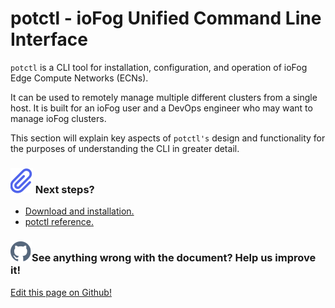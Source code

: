 # potctl - ioFog Unified Command Line Interface

`potctl` is a CLI tool for installation, configuration, and operation of ioFog Edge Compute Networks (ECNs).

It can be used to remotely manage multiple different clusters from a single host. It is built for an ioFog user and a DevOps engineer who may want to manage ioFog clusters.

This section will explain key aspects of `potctl's` design and functionality for the purposes of understanding the CLI in greater detail.

<aside class="notifications note">
  <h3><img src="/images/icos/ico-note.svg" alt=""/> Next steps?</h3>
  <ul>
    <li><a href="../potctl/download">Download and installation.</a></li>
    <li><a href="../reference-potctl/reference-kinds">potctl reference.</a></li>
  </ul>
</aside>

<aside class="notifications contribute">
  <h3><img src="/images/icos/ico-github.svg" alt=""/>See anything wrong with the document? Help us improve it!</h3>
  <a href="https://github.com/Datasance/docs.datasance.com/edit/main/docs/potctl/introduction.md"
    target="_blank">
    <p>Edit this page on Github!</p>
  </a>
</aside>
